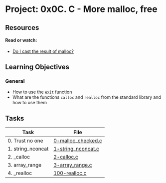 # Project: 0x0C. C - More malloc, free

## Resources

#### Read or watch:

* [Do I cast the result of malloc?](https://intranet.alxswe.com/rltoken/PzoxOdLmWQ9TQFZiRXuh_w)
## Learning Objectives

### General

* How to use the <code>exit</code> function
* What are the functions <code>calloc</code> and <code>realloc</code> from the standard library and how to use them
## Tasks

| Task | File |
| ---- | ---- |
| 0. Trust no one | [0-malloc_checked.c](./0-malloc_checked.c) |
| 1. string_nconcat | [1-string_nconcat.c](./1-string_nconcat.c) |
| 2. _calloc | [2-calloc.c](./2-calloc.c) |
| 3. array_range | [3-array_range.c](./3-array_range.c) |
| 4. _realloc | [100-realloc.c](./100-realloc.c) |

